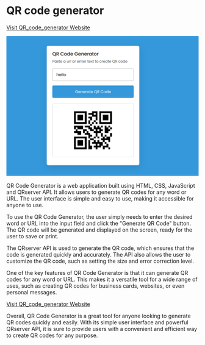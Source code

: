 # QR code generator

[Visit QR_code_generator Website](https://theprabhatraj.github.io/QR_code_generator/)

![](https://github.com/theprabhatraj/QR_code_reader/blob/main/qrgenerator.png)

QR Code Generator is a web application built using HTML, CSS, JavaScript and QRserver API. It allows users to generate QR codes for any word or URL. The user interface is simple and easy to use, making it accessible for anyone to use.

To use the QR Code Generator, the user simply needs to enter the desired word or URL into the input field and click the "Generate QR Code" button. The QR code will be generated and displayed on the screen, ready for the user to save or print.

The QRserver API is used to generate the QR code, which ensures that the code is generated quickly and accurately. The API also allows the user to customize the QR code, such as setting the size and error correction level.

One of the key features of QR Code Generator is that it can generate QR codes for any word or URL. This makes it a versatile tool for a wide range of uses, such as creating QR codes for business cards, websites, or even personal messages.

[Visit QR_code_generator Website](https://theprabhatraj.github.io/QR_code_generator/)

Overall, QR Code Generator is a great tool for anyone looking to generate QR codes quickly and easily. With its simple user interface and powerful QRserver API, it is sure to provide users with a convenient and efficient way to create QR codes for any purpose.
